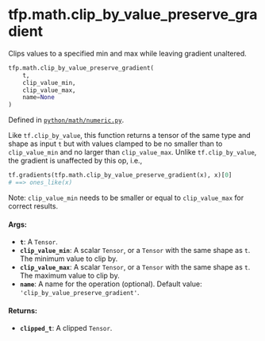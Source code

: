 <div itemscope itemtype="http://developers.google.com/ReferenceObject">
<meta itemprop="name" content="tfp.math.clip_by_value_preserve_gradient" />
<meta itemprop="path" content="Stable" />
</div>

# tfp.math.clip_by_value_preserve_gradient

Clips values to a specified min and max while leaving gradient unaltered.

``` python
tfp.math.clip_by_value_preserve_gradient(
    t,
    clip_value_min,
    clip_value_max,
    name=None
)
```



Defined in [`python/math/numeric.py`](https://github.com/tensorflow/probability/tree/master/tensorflow_probability/python/math/numeric.py).

<!-- Placeholder for "Used in" -->

Like `tf.clip_by_value`, this function returns a tensor of the same type and
shape as input `t` but with values clamped to be no smaller than to
`clip_value_min` and no larger than `clip_value_max`. Unlike
`tf.clip_by_value`, the gradient is unaffected by this op, i.e.,

```python
tf.gradients(tfp.math.clip_by_value_preserve_gradient(x), x)[0]
# ==> ones_like(x)
```

Note: `clip_value_min` needs to be smaller or equal to `clip_value_max` for
correct results.

#### Args:

* <b>`t`</b>: A `Tensor`.
* <b>`clip_value_min`</b>: A scalar `Tensor`, or a `Tensor` with the same shape
    as `t`. The minimum value to clip by.
* <b>`clip_value_max`</b>: A scalar `Tensor`, or a `Tensor` with the same shape
    as `t`. The maximum value to clip by.
* <b>`name`</b>: A name for the operation (optional).
    Default value: `'clip_by_value_preserve_gradient'`.


#### Returns:

* <b>`clipped_t`</b>: A clipped `Tensor`.